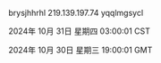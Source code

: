 brysjhhrhl 219.139.197.74 yqqlmgsycl

2024年 10月 31日 星期四 03:00:01 CST

2024年 10月 30日 星期三 19:00:01 GMT
